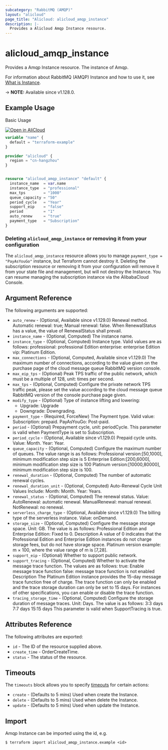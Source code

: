 ```yaml
---
subcategory: "RabbitMQ (AMQP)"
layout: "alicloud"
page_title: "Alicloud: alicloud_amqp_instance"
description: |-
  Provides a Alicloud Amqp Instance resource.
---
```


# alicloud_amqp_instance

Provides a Amqp Instance resource. The instance of Amqp.

For information about RabbitMQ (AMQP) Instance and how to use it, see [What is Instance](https://www.alibabacloud.com/help/en/message-queue-for-rabbitmq/latest/createinstance).

-> **NOTE:** Available since v1.128.0.

## Example Usage

Basic Usage

<div style="display: block;margin-bottom: 40px;"><div class="oics-button" style="float: right;position: absolute;margin-bottom: 10px;">
  <a href="https://api.aliyun.com/api-tools/terraform?resource=alicloud_amqp_instance&exampleId=1dd47347-e41d-8b48-1297-edb7f688ab0274f3a3ac&activeTab=example&spm=docs.r.amqp_instance.0.1dd47347e4&intl_lang=EN_US" target="_blank">
    <img alt="Open in AliCloud" src="https://img.alicdn.com/imgextra/i1/O1CN01hjjqXv1uYUlY56FyX_!!6000000006049-55-tps-254-36.svg" style="max-height: 44px; max-width: 100%;">
  </a>
</div></div>

```terraform
variable "name" {
  default = "terraform-example"
}

provider "alicloud" {
  region = "cn-hangzhou"
}


resource "alicloud_amqp_instance" "default" {
  instance_name  = var.name
  instance_type  = "professional"
  max_tps        = "1000"
  queue_capacity = "50"
  period_cycle   = "Year"
  support_eip    = "false"
  period         = "1"
  auto_renew     = "true"
  payment_type   = "Subscription"
}
```

### Deleting `alicloud_amqp_instance` or removing it from your configuration

The `alicloud_amqp_instance` resource allows you to manage  `payment_type = "PayAsYouGo"`  instance, but Terraform cannot destroy it.
Deleting the subscription resource or removing it from your configuration will remove it from your state file and management, but will not destroy the Instance.
You can resume managing the subscription instance via the AlibabaCloud Console.

## Argument Reference

The following arguments are supported:
* `auto_renew` - (Optional, Available since v1.129.0) Renewal method. Automatic renewal: true; Manual renewal: false. When RenewalStatus has a value, the value of RenewalStatus shall prevail.
* `instance_name` - (Optional, Computed) The instance name.
* `instance_type` - (Optional, Computed) Instance type. Valid values are as follows:  professional: professional Edition enterprise: enterprise Edition vip: Platinum Edition.
* `max_connections` - (Optional, Computed, Available since v1.129.0) The maximum number of connections, according to the value given on the purchase page of the cloud message queue RabbitMQ version console.
* `max_eip_tps` - (Optional) Peak TPS traffic of the public network, which must be a multiple of 128, unit: times per second.
* `max_tps` - (Optional, Computed) Configure the private network TPS traffic peak, please set the value according to the cloud message queue RabbitMQ version of the console purchase page given.
* `modify_type` - (Optional) Type of instance lifting and lowering:
  - Upgrade: Upgrade
  - Downgrade: Downgrading.
* `payment_type` - (Required, ForceNew) The Payment type. Valid value: Subscription: prepaid. PayAsYouGo: Post-paid.
* `period` - (Optional) Prepayment cycle, unit: periodCycle.  This parameter is valid when PaymentType is set to Subscription.
* `period_cycle` - (Optional, Available since v1.129.0) Prepaid cycle units. Value: Month. Year: Year.
* `queue_capacity` - (Optional, Computed) Configure the maximum number of queues. The value range is as follows:  Professional version:[50,1000], minimum modification step size is 5  Enterprise Edition:[200,6000], minimum modification step size is 100  Platinum version:[10000,80000], minimum modification step size is 100.
* `renewal_duration` - (Optional, Computed) The number of automatic renewal cycles.
* `renewal_duration_unit` - (Optional, Computed) Auto-Renewal Cycle Unit Values Include: Month: Month. Year: Years.
* `renewal_status` - (Optional, Computed) The renewal status. Value: AutoRenewal: automatic renewal. ManualRenewal: manual renewal. NotRenewal: no renewal.
* `serverless_charge_type` - (Optional, Available since v1.129.0) The billing type of the serverless instance. Value: onDemand.
* `storage_size` - (Optional, Computed) Configure the message storage space. Unit: GB. The value is as follows:  Professional Edition and Enterprise Edition: Fixed to 0. Description A value of 0 indicates that the Professional Edition and Enterprise Edition instances do not charge storage fees, but do not have storage space. Platinum version example: m × 100, where the value range of m is [7,28].
* `support_eip` - (Optional) Whether to support public network.
* `support_tracing` - (Optional, Computed) Whether to activate the message trace function. The values are as follows:  true: Enable message trace function false: message trace function is not enabled Description The Platinum Edition instance provides the 15-day message trace function free of charge. The trace function can only be enabled and the trace storage duration can only be set to 15 days. For instances of other specifications, you can enable or disable the trace function.
* `tracing_storage_time` - (Optional, Computed) Configure the storage duration of message traces. Unit: Days. The value is as follows:  3:3 days 7:7 days 15:15 days This parameter is valid when SupportTracing is true.

## Attributes Reference

The following attributes are exported:
* `id` - The ID of the resource supplied above.
* `create_time` - OrderCreateTime.
* `status` - The status of the resource.

## Timeouts

The `timeouts` block allows you to specify [timeouts](https://www.terraform.io/docs/configuration-0-11/resources.html#timeouts) for certain actions:
* `create` - (Defaults to 5 mins) Used when create the Instance.
* `delete` - (Defaults to 5 mins) Used when delete the Instance.
* `update` - (Defaults to 5 mins) Used when update the Instance.

## Import

Amqp Instance can be imported using the id, e.g.

```shell
$ terraform import alicloud_amqp_instance.example <id>
```